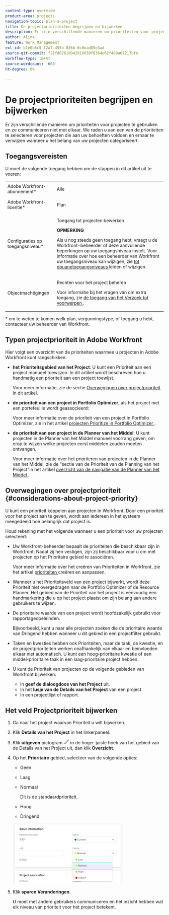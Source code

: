 ```yaml
---
content-type: overview
product-area: projects
navigation-topic: plan-a-project
title: De projectprioriteiten begrijpen en bijwerken
description: Er zijn verschillende manieren om prioriteiten voor projecten te gebruiken en ze communiceren niet met elkaar. We raden u aan een van de prioriteiten te selecteren voor projecten die aan uw behoeften voldoen en ernaar te verwijzen wanneer u het belang van uw projecten categoriseert.
author: Alina
feature: Work Management
exl-id: b1e0b6c5-f2a7-455b-836b-6c0ead85e3ad
source-git-commit: f21fd0761d942916039f6364e62f489a07217bfe
workflow-type: tm+mt
source-wordcount: '663'
ht-degree: 0%

---
```


# De projectprioriteiten begrijpen en bijwerken

Er zijn verschillende manieren om prioriteiten voor projecten te gebruiken en ze communiceren niet met elkaar. We raden u aan een van de prioriteiten te selecteren voor projecten die aan uw behoeften voldoen en ernaar te verwijzen wanneer u het belang van uw projecten categoriseert.

## Toegangsvereisten

<!--drafted for P&P:

<table style="table-layout:auto"> 
 <col> 
 <col> 
 <tbody> 
  <tr> 
   <td role="rowheader">Adobe Workfront plan*</td> 
   <td> <p>Any</p> </td> 
  </tr> 
  <tr> 
   <td role="rowheader">Adobe Workfront license*</td> 
   <td> <p>Current license: Standard </p>
   Or
   <p>Legacy license: Plan </p> </td> 
  </tr> 
  <tr> 
   <td role="rowheader">Access level configurations*</td> 
   <td> <p>Edit access to Projects</p> <p><b>NOTE</b> 
   
   If you still don't have access, ask your Workfront administrator if they set additional restrictions in your access level. For information on how a Workfront administrator can modify your access level, see <a href="../../../administration-and-setup/add-users/configure-and-grant-access/create-modify-access-levels.md" class="MCXref xref">Create or modify custom access levels</a>.</p> </td> 
  </tr> 
  <tr> 
   <td role="rowheader">Object permissions</td> 
   <td> <p>Manage permissions to the project</p> <p>For information on requesting additional access, see <a href="../../../workfront-basics/grant-and-request-access-to-objects/request-access.md" class="MCXref xref">Request access to objects </a>.</p> </td> 
  </tr> 
 </tbody> 
</table>
-->
U moet de volgende toegang hebben om de stappen in dit artikel uit te voeren:

<table style="table-layout:auto"> 
 <col> 
 <col> 
 <tbody> 
  <tr> 
   <td role="rowheader">Adobe Workfront-abonnement*</td> 
   <td> <p>Alle</p> </td> 
  </tr> 
  <tr> 
   <td role="rowheader">Adobe Workfront-licentie*</td> 
   <td> <p>Plan </p> </td> 
  </tr> 
  <tr> 
   <td role="rowheader">Configuraties op toegangsniveau*</td> 
   <td> <p>Toegang tot projecten bewerken</p> <p><b>OPMERKING</b>

Als u nog steeds geen toegang hebt, vraagt u de Workfront-beheerder of deze aanvullende beperkingen op uw toegangsniveau instelt. Voor informatie over hoe een beheerder van Workfront uw toegangsniveau kan wijzigen, zie <a href="../../../administration-and-setup/add-users/configure-and-grant-access/create-modify-access-levels.md" class="MCXref xref"> tot douanetoegangsniveaus </a> leiden of wijzigen.</p> </td>
</tr> 
  <tr> 
   <td role="rowheader">Objectmachtigingen</td> 
   <td> <p>Rechten voor het project beheren</p> <p>Voor informatie bij het vragen van om extra toegang, zie <a href="../../../workfront-basics/grant-and-request-access-to-objects/request-access.md" class="MCXref xref"> de toegang van het Verzoek tot voorwerpen </a>.</p> </td> 
  </tr> 
 </tbody> 
</table>

&#42; om te weten te komen welk plan, vergunningstype, of toegang u hebt, contacteer uw beheerder van Workfront.

## Typen projectprioriteit in Adobe Workfront

Hier volgt een overzicht van de prioriteiten waarmee u projecten in Adobe Workfront kunt rangschikken:

* **het Prioriteitsgebied van het Project**: U kunt een Prioriteit aan een project manueel toewijzen. In dit artikel wordt beschreven hoe u handmatig een prioriteit aan een project toewijst.

  Voor meer informatie, zie de sectie [ Overwegingen over projectprioriteit ](#considerations-about-project-priority) in dit artikel.

* **de prioriteit van een project in Portfolio Optimizer**, als het project met een portefeuille wordt geassocieerd:

  Voor meer informatie over de prioriteit van een project in Portfolio Optimizer, zie in het artikel [ projecten Prioritize in Portfolio Optimizer ](../../../manage-work/portfolios/portfolio-optimizer/prioritize-projects-in-portfolio-optimizer.md).

* **de prioriteit van een project in de Planner van het Middel**: U kunt projecten in de Planner van het Middel manueel voorrang geven, om erop te wijzen welke projecten eerst middelen zouden moeten ontvangen.

  Voor meer informatie over het prioriteren van projecten in de Planner van het Middel, zie de &quot;sectie van de Prioriteit van de Planning van het Project&quot;in het artikel [ overzicht van de navigatie van de Planner van het Middel ](../../../resource-mgmt/resource-planning/resource-planner-navigation.md).

## Overwegingen over projectprioriteit {#considerations-about-project-priority}

U kunt een prioriteit koppelen aan projecten in Workfront. Door een prioriteit voor het project aan te geven, wordt aan iedereen in het systeem meegedeeld hoe belangrijk dat project is.

Houd rekening met het volgende wanneer u een prioriteit voor uw projecten selecteert:

* Uw Workfront-beheerder bepaalt de prioriteiten die beschikbaar zijn in Workfront. Nadat zij hen vestigen, zijn zij beschikbaar voor u om met projecten op het Prioritaire gebied te associëren.

  Voor meer informatie over het creëren van Prioriteiten in Workfront, zie het artikel [ prioriteiten ](../../../administration-and-setup/customize-workfront/creating-custom-status-and-priority-labels/create-customize-priorities.md) creëren en aanpassen.

* Wanneer u het Prioriteitsveld van een project bijwerkt, wordt deze Prioriteit niet overgedragen naar de Portfolio Optimizer of de Resource Planner. Het gebied van de Prioriteit van het project is eenvoudig een handmarkering die u op het project plaatst om zijn belang aan andere gebruikers te wijzen.
* De prioritaire waarde van een project wordt hoofdzakelijk gebruikt voor rapportagedoeleinden.

  Bijvoorbeeld, kunt u naar alle projecten zoeken die de prioritaire waarde van Dringend hebben wanneer u dit gebied in een projectfilter gebruikt.
* Taken en kwesties hebben ook Prioriteiten, maar de taak, de kwestie, en de projectprioriteiten werken onafhankelijk van elkaar en beïnvloeden elkaar niet automatisch. U kunt een hoog-prioritaire kwestie of een middel-prioritaire taak in een laag-prioritaire project hebben.
* U kunt de Prioriteit van projecten op de volgende gebieden van Workfront bijwerken:

   * In **geef de dialoogdoos van het Project** uit.
   * In het **lusje van de Details van het Project** van een project.
   * In een projectlijst of rapport.

## Het veld Projectprioriteit bijwerken

1. Ga naar het project waarvan Prioriteit u wilt bijwerken.
1. Klik **Details van het Project** in het linkerpaneel.
1. Klik **uitgeven** pictogram ![ geeft pictogram ](assets/qs-edit-icon.png) in de hoger-juiste hoek van het gebied van de Details van het Project uit, dan klik **Overzicht**.

1. Op het **Prioritaire** gebied, selecteer van de volgende opties:

   * Geen
   * Laag
   * Normaal

     Dit is de standaardprioriteit.

   * Hoog
   * Dringend

   ![](assets/project-priority-picker-list-on-project-details-nwe-350x192.png)

1. Klik **sparen Veranderingen**.

   U moet met andere gebruikers communiceren en het inzicht hebben wat elk niveau van prioriteit voor het project betekent.
